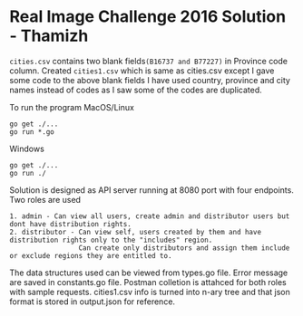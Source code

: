 # Real Image Challenge 2016 Solution - Thamizh

`cities.csv` contains two blank fields`(B16737 and B77227)` in Province code column.
Created `cities1.csv` which is same as cities.csv except I gave some code to the above blank fields
I have used country, province and city names instead of codes as I saw some of the codes are duplicated.

To run the program 
MacOS/Linux
```
go get ./...
go run *.go

```

Windows
```
go get ./...
go run ./

```

Solution is designed as API server running at 8080 port with four endpoints.
Two roles are used
```
1. admin - Can view all users, create admin and distributor users but dont have distribution rights.
2. distributor - Can view self, users created by them and have distribution rights only to the "includes" region.
                 Can create only distributors and assign them include or exclude regions they are entitled to.

```
The data structures used can be viewed from types.go file.
Error message are saved in constants.go file.
Postman colletion is attahced for both roles with sample requests.
cities1.csv info is turned into n-ary tree and that json format is stored in output.json for reference.




